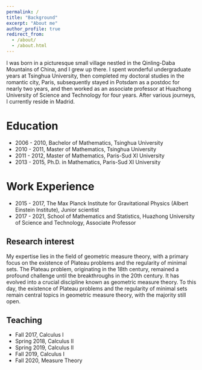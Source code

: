 ```yaml
---
permalink: /
title: "Background"
excerpt: "About me"
author_profile: true
redirect_from: 
  - /about/
  - /about.html
---
```


I was born in a picturesque small village nestled in the Qinling-Daba Mountains of China, and I grew up there. I spent wonderful undergraduate years at Tsinghua University, then completed my doctoral studies in the romantic city, Paris, subsequently stayed in Potsdam as a postdoc for nearly two years, and then worked as an associate professor at Huazhong University of Science and Technology for four years. After various journeys, I currently reside in Madrid.

Education
======
- 2006 - 2010, Bachelor of Mathematics, Tsinghua University
- 2010 - 2011, Master of Mathematics, Tsinghua University
- 2011 - 2012, Master of Mathematics, Paris-Sud XI University
- 2013 - 2015, Ph.D. in Mathematics, Paris-Sud XI University

Work Experience
======
- 2015 - 2017, The Max Planck Institute for Gravitational Physics (Albert Einstein Institute), Junior scientist
- 2017 - 2021, School of Mathematics and Statistics, Huazhong University of Science and Technology, Associate Professor

Research interest
------
My expertise lies in the field of geometric measure theory, with a primary focus on the existence of Plateau problems and the regularity of minimal sets. The Plateau problem, originating in the 18th century, remained a profound challenge until the breakthroughs in the 20th century. It has evolved into a crucial discipline known as geometric measure theory. To this day, the existence of Plateau problems and the regularity of minimal sets remain central topics in geometric measure theory, with the majority still open.

Teaching
------
- Fall 2017, Calculus I
- Spring 2018, Calculus II
- Spring 2019, Calculus II
- Fall 2019, Calculus I
- Fall 2020, Measure Theory

